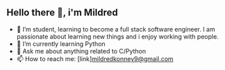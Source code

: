 ## Hello there 👋, i'm Mildred
- 🔭 I’m student, learning to become a full stack software engineer. I am passionate about learning new things and i enjoy working with people.
- 🌱 I’m currently learning Python 
- 💬 Ask me about anything related to C/Python
- 📫 How to reach me: [link]mildredkonney9@gmail.com
<!--
**mildredkonney/mildredkonney** is a ✨ _special_ ✨ repository because its `README.md` (this file) appears on your GitHub profile.

Here are some ideas to get you started:

- 🔭 I’m currently working on ...
- 🌱 I’m currently learning ...
- 👯 I’m looking to collaborate on ...
- 🤔 I’m looking for help with ...
- 💬 Ask me about ...
- 📫 How to reach me: ...
- 😄 Pronouns: ...
- ⚡ Fun fact: ...
-->
